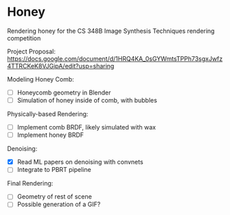 # Honey
Rendering honey for the CS 348B Image Synthesis Techniques rendering competition

Project Proposal: <https://docs.google.com/document/d/1HRQ4KA_0sGYWmtsTPPh73sgxJwfz4TTRCKeK8VJGipA/edit?usp=sharing>

Modeling Honey Comb:
- [ ] Honeycomb geometry in Blender
- [ ] Simulation of honey inside of comb, with bubbles

Physically-based Rendering:
- [ ] Implement comb BRDF, likely simulated with wax
- [ ] Implement honey BRDF

Denoising:
- [x] Read ML papers on denoising with convnets
- [ ] Integrate to PBRT pipeline

Final Rendering:
- [ ] Geometry of rest of scene
- [ ] Possible generation of a GIF?
